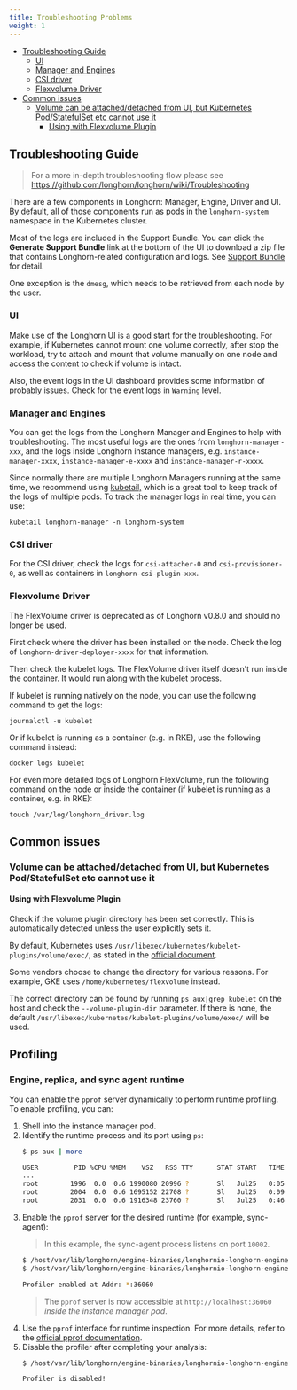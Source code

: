 ```yaml
---
title: Troubleshooting Problems
weight: 1
---
```

- [Troubleshooting Guide](#troubleshooting-guide)
  - [UI](#ui)
  - [Manager and Engines](#manager-and-engines)
  - [CSI driver](#csi-driver)
  - [Flexvolume Driver](#flexvolume-driver)
- [Common issues](#common-issues)
  - [Volume can be attached/detached from UI, but Kubernetes Pod/StatefulSet etc cannot use it](#volume-can-be-attacheddetached-from-ui-but-kubernetes-podstatefulset-etc-cannot-use-it)
    - [Using with Flexvolume Plugin](#using-with-flexvolume-plugin)

## Troubleshooting Guide

> For a more in-depth troubleshooting flow please see https://github.com/longhorn/longhorn/wiki/Troubleshooting

There are a few components in Longhorn: Manager, Engine, Driver and UI. By default, all of those components run as pods in the `longhorn-system` namespace in the Kubernetes cluster.

Most of the logs are included in the Support Bundle. You can click the **Generate Support Bundle** link at the bottom of the UI to download a zip file that contains Longhorn-related configuration and logs.
See [Support Bundle](../support-bundle) for detail.

One exception is the `dmesg`, which needs to be retrieved from each node by the user.

### UI
Make use of the Longhorn UI is a good start for the troubleshooting. For example, if Kubernetes cannot mount one volume correctly, after stop the workload, try to attach and mount that volume manually on one node and access the content to check if volume is intact.

Also, the event logs in the UI dashboard provides some information of probably issues. Check for the event logs in `Warning` level.

### Manager and Engines
You can get the logs from the Longhorn Manager and Engines to help with troubleshooting. The most useful logs are the ones from `longhorn-manager-xxx`, and the logs inside Longhorn instance managers, e.g. `instance-manager-xxxx`, `instance-manager-e-xxxx` and `instance-manager-r-xxxx`.

Since normally there are multiple Longhorn Managers running at the same time, we recommend using [kubetail,](https://github.com/johanhaleby/kubetail) which is a great tool to keep track of the logs of multiple pods. To track the manager logs in real time, you can use:

```
kubetail longhorn-manager -n longhorn-system
```


### CSI driver

For the CSI driver, check the logs for `csi-attacher-0` and `csi-provisioner-0`, as well as containers in `longhorn-csi-plugin-xxx`.

### Flexvolume Driver

The FlexVolume driver is deprecated as of Longhorn v0.8.0 and should no longer be used.

First check where the driver has been installed on the node. Check the log of `longhorn-driver-deployer-xxxx` for that information.

Then check the kubelet logs. The FlexVolume driver itself doesn't run inside the container. It would run along with the kubelet process.

If kubelet is running natively on the node, you can use the following command to get the logs:
```
journalctl -u kubelet
```

Or if kubelet is running as a container (e.g. in RKE), use the following command instead:
```
docker logs kubelet
```

For even more detailed logs of Longhorn FlexVolume, run the following command on the node or inside the container (if kubelet is running as a container, e.g. in RKE):
```
touch /var/log/longhorn_driver.log
```


## Common issues
### Volume can be attached/detached from UI, but Kubernetes Pod/StatefulSet etc cannot use it

#### Using with Flexvolume Plugin
Check if the volume plugin directory has been set correctly. This is automatically detected unless the user explicitly sets it.

By default, Kubernetes uses `/usr/libexec/kubernetes/kubelet-plugins/volume/exec/`, as stated in the [official document](https://github.com/kubernetes/community/blob/master/contributors/devel/sig-storage/flexvolume.md/#prerequisites).

Some vendors choose to change the directory for various reasons. For example, GKE uses `/home/kubernetes/flexvolume` instead.

The correct directory can be found by running `ps aux|grep kubelet` on the host and check the `--volume-plugin-dir` parameter. If there is none, the default `/usr/libexec/kubernetes/kubelet-plugins/volume/exec/` will be used.

## Profiling

### Engine, replica, and sync agent runtime

You can enable the `pprof` server dynamically to perform runtime profiling.
To enable profiling, you can:

1. Shell into the instance manager pod.
2. Identify the runtime process and its port using `ps`:
    ```bash
    $ ps aux | more

    USER         PID %CPU %MEM    VSZ   RSS TTY      STAT START   TIME COMMAND
    ...
    root        1996  0.0  0.6 1990080 20996 ?       Sl   Jul25   0:05 /host/var/lib/longhorn/engine-binaries/longhornio-longhorn-engine-v1.10.0/longhorn --volume-name     vol replica /host/var/lib/longhorn/replicas/vol-3004fc59 --size 1073741824 --disableRevCounter --replica-instance-name vol-r-ec7e35e4 --snapshot-max-count 250     --snapshot-max-size 0 --sync-agent-port-count 7 --listen 0.0.0.0:10000
    root        2004  0.0  0.6 1695152 22708 ?       Sl   Jul25   0:09 /host/var/lib/longhorn/engine-binaries/longhornio-longhorn-engine-v1.10.0/longhorn --volume-name     vol sync-agent --listen 0.0.0.0:10002 --replica 0.0.0.0:10000 --listen-port-range 10003-10009 --replica-instance-name vol-r-ec7e35e4
    root        2031  0.0  0.6 1916348 23760 ?       Sl   Jul25   0:46 /engine-binaries/longhornio-longhorn-engine-v1.10.0/longhorn --engine-instance-name vol-e-0     controller vol --frontend tgt-blockdev --disableRevCounter --size 1073741824 --current-size 0 --engine-replica-timeout 8 --file-sync-http-client-timeout 30     --snapshot-max-count 250 --snapshot-max-size 0 --replica tcp://10.42.2.7:10000 --replica tcp://10.42.0.15:10000 --replica tcp://10.42.1.7:10000 --listen 0.0.0.0:10010
    ```
3. Enable the `pprof` server for the desired runtime (for example, sync-agent):
    > In this example, the sync-agent process listens on port `10002`.
    ```bash
    $ /host/var/lib/longhorn/engine-binaries/longhornio-longhorn-engine-v1.10.0/longhorn --url http://localhost:10002 profiler enable --port 36060
    $ /host/var/lib/longhorn/engine-binaries/longhornio-longhorn-engine-v1.10.0/longhorn --url http://localhost:10002 profiler show

    Profiler enabled at Addr: *:36060
    ```
    > The `pprof` server is now accessible at `http://localhost:36060` *inside the instance manager pod*.
4. Use the `pprof` interface for runtime inspection. For more details, refer to the [official pprof documentation](https://pkg.go.dev/net/http/pprof#hdr-Usage_examples).
5. Disable the profiler after completing your analysis:
    ```bash
    $ /host/var/lib/longhorn/engine-binaries/longhornio-longhorn-engine-v1.10.0/longhorn --url http://localhost:10002 profiler disable

    Profiler is disabled!
    ```
